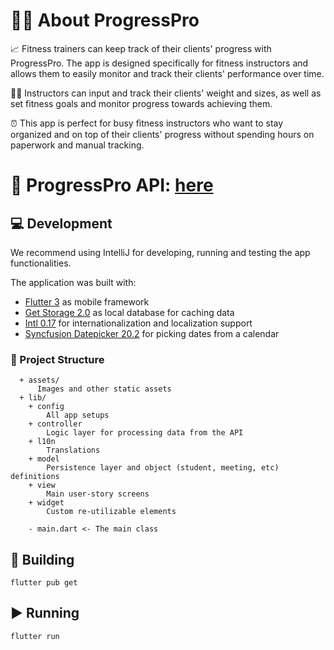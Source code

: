 # 💪🏽 About ProgressPro

📈 Fitness trainers can keep track of their clients' progress with ProgressPro. The app is designed specifically for fitness instructors and allows them to easily monitor and track their clients' performance over time.

🏋🏽 Instructors can input and track their clients' weight and sizes, as well as set fitness goals and monitor progress towards achieving them.

⏰ This app is perfect for busy fitness instructors who want to stay organized and on top of their clients' progress without spending hours on paperwork and manual tracking.

# 🚀 ProgressPro API: [here](https://github.com/hopingsteam/ProgressPro-API)

## 💻 Development

We recommend using IntelliJ for developing, running and testing the app functionalities.

The application was built with:

- [Flutter 3](https://github.com/flutter/flutter) as mobile framework
- [Get Storage 2.0](https://github.com/InsertKoinIO/koin) as local database for caching data
- [Intl 0.17](https://github.com/dart-lang/intl) for internationalization and localization support
- [Syncfusion Datepicker 20.2](https://github.com/syncfusion/flutter-examples) for picking dates from a calendar

### 📁 Project Structure

      + assets/
          Images and other static assets
      + lib/
        + config
            All app setups
        + controller
            Logic layer for processing data from the API
        + l10n
            Translations
        + model
            Persistence layer and object (student, meeting, etc) definitions
        + view
            Main user-story screens
        + widget
            Custom re-utilizable elements

        - main.dart <- The main class

## 🔨 Building

    flutter pub get

## ▶️ Running

    flutter run
